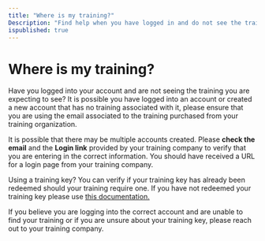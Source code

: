 ```yaml
---
title: "Where is my training?"
Description: "Find help when you have logged in and do not see the training you are taking."
ispublished: true
---
```


# Where is my training?

Have you logged into your account and are not seeing the training you are expecting to see? It is possible you have logged into an account or created a new account that has no training associated with it, please ensure that you are using the email associated to the training purchased from your training organization. 
 
It is possible that there may be multiple accounts created. Please **check the email** and the **Login link** provided by your training company to verify that you are entering in the correct information. You should have received a URL for a login page from your training company.

Using a training key? You can verify if your training key has already been redeemed should your training require one. If you have not redeemed your training key please use [this documentation.](https://docs.skillable.com/tms/end-user-student-faqs/lab-access/access-labs-for-class-using-lab-code-with-user-account.md)

If you believe you are logging into the correct account and are unable to find your training or if you are unsure about your training key, please reach out to your training company. 
